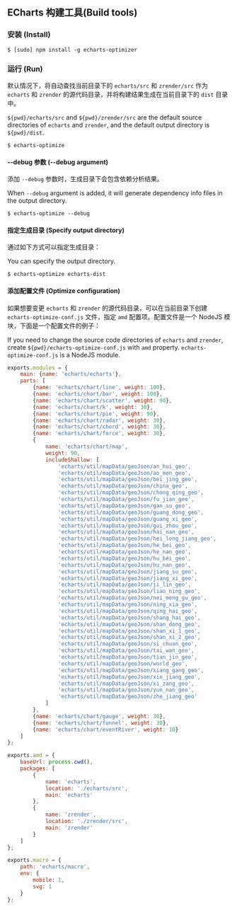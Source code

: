 ## ECharts 构建工具(Build tools)


### 安装 (Install)

```
$ [sudo] npm install -g echarts-optimizer
```

### 运行 (Run)

默认情况下，将自动查找当前目录下的 `echarts/src` 和 `zrender/src` 作为 `echarts` 和 `zrender` 的源代码目录，并将构建结果生成在当前目录下的 `dist` 目录中。

`${pwd}/echarts/src` and `${pwd}/zrender/src` are the default source directories of `echarts` and `zrender`, and the default output directory is `${pwd}/dist`.

```
$ echarts-optimize
```

#### --debug 参数 (--debug argument)

添加 `--debug` 参数时，生成目录下会包含依赖分析结果。

When `--debug` argument is added, it will generate dependency info files in the output directory.

```
$ echarts-optimize --debug
```

#### 指定生成目录 (Specify output directory)

通过如下方式可以指定生成目录：

You can specify the output directory.

```
$ echarts-optimize echarts-dist
```

#### 添加配置文件 (Optimize configuration)

如果想要变更 `echarts` 和 `zrender` 的源代码目录，可以在当前目录下创建 `echarts-optimize-conf.js` 文件，指定 `amd` 配置项。配置文件是一个 NodeJS 模块，下面是一个配置文件的例子：

If you need to change the source code directories of `echarts` and `zrender`, create `${pwd}/echarts-optimize-conf.js` with `amd` property. `echarts-optimize-conf.js` is a NodeJS module.

```javascript
exports.modules = {
    main: {name: 'echarts/echarts'},
    parts: [
        {name: 'echarts/chart/line', weight: 100},
        {name: 'echarts/chart/bar', weight: 100},
        {name: 'echarts/chart/scatter', weight: 90},
        {name: 'echarts/chart/k', weight: 30},
        {name: 'echarts/chart/pie', weight: 90},
        {name: 'echarts/chart/radar', weight: 30},
        {name: 'echarts/chart/chord', weight: 30},
        {name: 'echarts/chart/force', weight: 30},
        {
            name: 'echarts/chart/map',
            weight: 90,
            includeShallow: [
                'echarts/util/mapData/geoJson/an_hui_geo',
                'echarts/util/mapData/geoJson/ao_men_geo',
                'echarts/util/mapData/geoJson/bei_jing_geo',
                'echarts/util/mapData/geoJson/china_geo',
                'echarts/util/mapData/geoJson/chong_qing_geo',
                'echarts/util/mapData/geoJson/fu_jian_geo',
                'echarts/util/mapData/geoJson/gan_su_geo',
                'echarts/util/mapData/geoJson/guang_dong_geo',
                'echarts/util/mapData/geoJson/guang_xi_geo',
                'echarts/util/mapData/geoJson/gui_zhou_geo',
                'echarts/util/mapData/geoJson/hai_nan_geo',
                'echarts/util/mapData/geoJson/hei_long_jiang_geo',
                'echarts/util/mapData/geoJson/he_bei_geo',
                'echarts/util/mapData/geoJson/he_nan_geo',
                'echarts/util/mapData/geoJson/hu_bei_geo',
                'echarts/util/mapData/geoJson/hu_nan_geo',
                'echarts/util/mapData/geoJson/jiang_su_geo',
                'echarts/util/mapData/geoJson/jiang_xi_geo',
                'echarts/util/mapData/geoJson/ji_lin_geo',
                'echarts/util/mapData/geoJson/liao_ning_geo',
                'echarts/util/mapData/geoJson/nei_meng_gu_geo',
                'echarts/util/mapData/geoJson/ning_xia_geo',
                'echarts/util/mapData/geoJson/qing_hai_geo',
                'echarts/util/mapData/geoJson/shang_hai_geo',
                'echarts/util/mapData/geoJson/shan_dong_geo',
                'echarts/util/mapData/geoJson/shan_xi_1_geo',
                'echarts/util/mapData/geoJson/shan_xi_2_geo',
                'echarts/util/mapData/geoJson/si_chuan_geo',
                'echarts/util/mapData/geoJson/tai_wan_geo',
                'echarts/util/mapData/geoJson/tian_jin_geo',
                'echarts/util/mapData/geoJson/world_geo',
                'echarts/util/mapData/geoJson/xiang_gang_geo',
                'echarts/util/mapData/geoJson/xin_jiang_geo',
                'echarts/util/mapData/geoJson/xi_zang_geo',
                'echarts/util/mapData/geoJson/yun_nan_geo',
                'echarts/util/mapData/geoJson/zhe_jiang_geo'
            ]
        },
        {name: 'echarts/chart/gauge', weight: 30},
        {name: 'echarts/chart/funnel', weight: 30},
        {name: 'echarts/chart/eventRiver', weight: 10}
    ]
};

exports.amd = {
    baseUrl: process.cwd(),
    packages: [
        {
            name: 'echarts',
            location: './echarts/src',
            main: 'echarts'
        },
        {
            name: 'zrender',
            location: './zrender/src',
            main: 'zrender'
        }
    ]
};

exports.macro = {
    path: 'echarts/macro',
    env: {
        mobile: 1,
        svg: 1
    }
};

```
